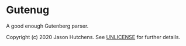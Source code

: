 # Gutenug

A good enough Gutenberg parser.

Copyright (c) 2020 Jason Hutchens. See [UNLICENSE](https://github.com/kranzky/megahal2020/blob/master/UNLICENSE) for further details.
